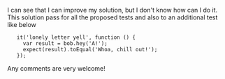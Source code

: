 I can see that I can improve my solution, but I don't know how can I do it. This solution pass for all the proposed tests and also to an additional test like below

       it('lonely letter yell', function () {
         var result = bob.hey('A!');
         expect(result).toEqual('Whoa, chill out!');
       });

Any comments are very welcome!
